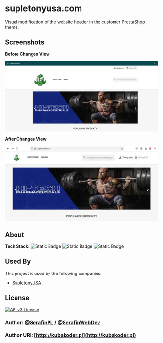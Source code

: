 
# supletonyusa.com 

Visual modification of the website header in the customer PrestaShop theme.


## Screenshots

**Before Changes View**

![Before Changes View](/lookOut/BaseView.jpg)

**After Changes View**

![After Changes View](/lookOut/AfterChangesView.jpg)


## About 

**Tech Stack:** 
![Static Badge](https://img.shields.io/badge/html5-_-ex?style=plastic&logo=html5&logoColor=%23E34F26&color=%23E34F26)
![Static Badge](https://img.shields.io/badge/css-3-ex?style=plastic&logo=css&logoColor=%23663399&labelColor=dfdfdf&color=%23663399)
![Static Badge](https://img.shields.io/badge/prestashop-9.0-ex?style=plastic&logo=prestashop&logoColor=%23DF0067&labelColor=dfdfdf&color=%23DF0067)


## Used By

This project is used by the following companies:

- [SupletonyUSA](https://supletonyusa.pl/)

## License
[![AFLv3 License](https://img.shields.io/badge/License-AFL%20v3-green.svg)](https://opensource.org/licenses/)

### Author: [@SerafinPL](https://www.github.com/serafinpl) / [@SerafinWebDev](https://github.com/SerafinWebDev)
### Author URI: [http://kubakoder.pl](http://kubakoder.pl)
##



